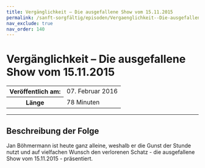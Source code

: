 ```yaml
---
title: Vergänglichkeit – Die ausgefallene Show vom 15.11.2015
permalink: /sanft-sorgfältig/episoden/Vergaenglichkeit--Die-ausgefallene-Show-vom-15112015
nav_exclude: true
nav_order: 140
---
```


# Vergänglichkeit – Die ausgefallene Show vom 15.11.2015
<table class="resp-table dcf-table dcf-table-responsive dcf-table-bordered dcf-table-striped dcf-w-100%">
                    <tbody>
                        <tr>
                            <th scope="row">Veröffentlich am:</th>
                            <td data-label="Veröffentlich am:">07. Februar 2016</td>
                        </tr>
                        <tr>
                            <th scope="row">Länge </th>
                            <td data-label="Länge ">78 Minuten</td>
                        </tr></tbody>
                </table>

***

## Beschreibung der Folge

<div>
Jan Böhmermann ist heute ganz alleine, weshalb er die Gunst der Stunde nutzt und auf vielfachen Wunsch den verlorenen Schatz - die ausgefallene Show vom 15.11.2015 - präsentiert.  
</div>

